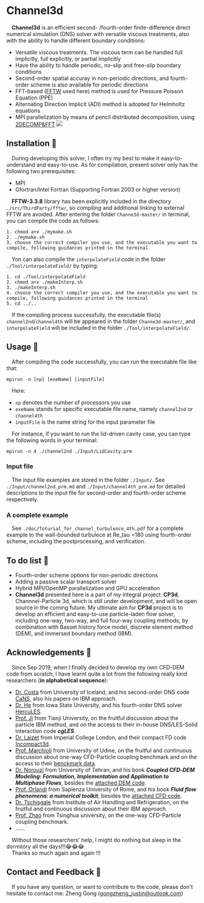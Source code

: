 # Channel3d
&emsp;**Channel3d** is an efficient second- /fourth-order finite-difference direct numerical simulation (DNS) solver with versatile viscous treatments, also with the ability to handle different boundary conditions:

* Versatile viscous treatments. The viscous term can be handled full implicitly, full explicitly, or partial implicitly
* Have the ability to handle periodic, no-slip and free-slip boundary conditions
* Second-order spatial accuray in non-periodic directions, and fourth-order scheme is also available for periodic directions 
* FFT-based ([FFTW](https://github.com/FFTW/fftw3) used here) method is used for Pressure Poisson Equation (PPE)
* Alternating Direction Implicit (ADI) method is adopted for Helmholtz equations
* MPI parallelization by means of pencil distributed decomposition, using [2DECOMP&FFT](http://www.2decomp.org/)
![](doc/cha180_small.gif)

## Installation :briefcase:
&emsp;During developing this solver, I often try my best to make it easy-to-understand and easy-to-use. As for compilation, present solver only has the following two prerequisites:

* MPI
* Gfortran/Intel Fortran (Supporting Fortran 2003 or higher version)

&emsp;**FFTW-3.3.8** library has been explicitly included in the directory `./src/ThirdParty/fftw/`, so compiling and additional linking to external FFTW are avoided. After entering the folder `Channe3d-master/` in terminal, you can compile the code as follows:
```
1. chmod a+x ./mymake.sh
2. ./mymake.sh
3. choose the correct compiler you use, and the executable you want to compile, following guidances printed in the terminal
```
&emsp;Yon can also compile the `interpolateField` code in the folder `./Tool/interpolateField/` by typing:
```
1. cd ./Tool/interpolateField
2. chmod a+x ./makeInterp.sh
3. ./makeInterp.sh
4. choose the correct compiler you use, and the executable you want to compile, following guidances printed in the terminal
5. cd ../..
```
&emsp;If the compiling process successfully, the executable file(s) `channel2nd`/`channel4th` will be appeared in the folder `Channe3d-master/`, and `interpolateField` will be included in the folder `./Tool/interpolateField/`.

## Usage :book:
&emsp;After compiling the code successfully, you can run the executable file like that:
```
mpirun -n [np] [exeName] [inputFile]
```
&emsp;Here:
* `np` denotes the number of processors you use
* `exeName` stands for specific executable file name, namely `channel2nd` or `channel4th`
* `inputFile` is the name string for the input parameter file  

&emsp;For instance, if you want to run the lid-driven cavity case, you can type the following words in your terminal:
```
mpirun -n 4 ./channel2nd ./Input/LidCavity.prm
```
### Input file
&emsp;The input file examples are stored in the folder `./Input/`. See `./Input/channel2nd_prm.md` and `./Input/channel4th_prm.md` for detailed descriptions to the input file for second-order and fourth-order scheme respectively.

### A complete example
&emsp;See `./doc/Toturial_for_channel_turbulence_4th.pdf` for a complete example to the wall-bounded turbulece at Re_tau =180 using fourth-order scheme, including the postprocessing, and verification.

## To do list :muscle:

* Fourth-order scheme options for non-periodic directions
* Adding a passive scalar transport solver
* Hybrid MPI/OpenMP parallelization and GPU acceleration  
* **Channel3d** presented here is a part of my integral project: **CP3d**, Channnel-Particle 3d, which is still under development, and will be open source in the coming future. My ultimate aim for **CP3d** project is to develop an efficient and easy-to-use  particle-laden flow solver, including one-way, two-way, and full four-way coupling methods, by combination with Basset history force model, discrete element method (DEM), and immersed boundary method (IBM).

## Acknowledgements :clap:
&emsp;Since Sep 2019, when I finally decided to develop my own CFD-DEM code from scratch, I have learnt quite a lot from the following really kind researchers (**in alphabetical sequence**):

* [Dr. Costa](https://p-costa.github.io/) from University of Iceland, and his second-order DNS code [CaNS](https://github.com/p-costa/CaNS), also his papers on IBM approach.
* [Dr. He](https://www.engineering.iastate.edu/people/profile/phe/) from Iowa State University, and his fourth-order DNS solver [HercuLES](https://github.com/friedenhe/hercules).
* [Prof. Ji](http://faculty.tju.edu.cn/ChunningJi/en/index.htm) from Tianji University, on the fruitful discussion about the particle IBM method, and on the access to their in-house DNS/LES-Solid interaction code **_cgLES_**.
* [Dr. Laizet](http://www.imperial.ac.uk/people/s.laizet) from Imperial College London, and their compact FD code [Incompact3d](https://github.com/xcompact3d/Incompact3d).
* [Prof. Marchioli](http://158.110.32.35/) from University of Udine, on the fruitful and continuous discussion about one-way CFD-Particle coupling benchmark and on the access to their [benckmark data](http://158.110.32.35/download/DNS-TEST-CASE/).
* [Dr. Norouzi](https://www.researchgate.net/profile/Hamid-Norourzi) from University of Tehran, and his book **_Coupled CFD‐DEM Modeling: Formulation, Implementation and Applimation to Multiphase Flows_**, besides the [attached DEM code](https://www.wiley.com//legacy/wileychi/norouzi/form.html?type=SupplementaryMaterial).
* [Prof. Orlandi](http://dma.ing.uniroma1.it/users/orlandi/resume.html) from Sapienza University of Rome, and his book **_Fluid flow phenomena: a numerical toolkit_**, besides the [attached CFD code](http://dma.ing.uniroma1.it/users/orlandi/diskette.tar.gz).
* [Dr. Tschisgale](https://www.researchgate.net/profile/Silvio-Tschisgale) from Institute of Air Handling and Refrigeration, on the fruitful and continuous discussion about their IBM approach.
* [Prof. Zhao](http://www.hy.tsinghua.edu.cn/info/1154/1829.htm) from Tsinghua university, on the one-way CFD-Particle coupling benchmark.
* ......

&emsp;Without those researchers' help, I might do nothing but sleep in the dormitory all the days!!!:joy::joy::joy:   
&emsp;Thanks so much again and again !!!

## Contact and Feedback :email:
&emsp;If you have any question, or want to contribute to the code, please don't hesitate to contact me: Zheng Gong (gongzheng_justin@outlook.com)
